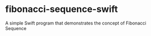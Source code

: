 # fibonacci-sequence-swift
A simple Swift program that demonstrates the concept of Fibonacci Sequence
